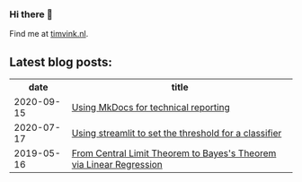 ### Hi there 👋

Find me at [timvink.nl](https://www.timvink.nl).

## Latest blog posts:

<table style="width:100%">
  <tr>
    <th>date</th>
    <th>title</th>
  </tr>
<!-- BLOG-POST-LIST:START -->
<tr><td>2020-09-15</td><td><a href="https://www.timvink.nl/mkdocs-for-tech-doc/">Using MkDocs for technical reporting</a></td></tr>
<tr><td>2020-07-17</td><td><a href="https://www.timvink.nl/streamlit-threshold-app/">Using streamlit to set the threshold for a classifier</a></td></tr>
<tr><td>2019-05-16</td><td><a href="https://www.timvink.nl/central-limit-theorem/">From Central Limit Theorem to Bayes&#39;s Theorem via Linear Regression</a></td></tr>

<!-- BLOG-POST-LIST:END -->
</table>
